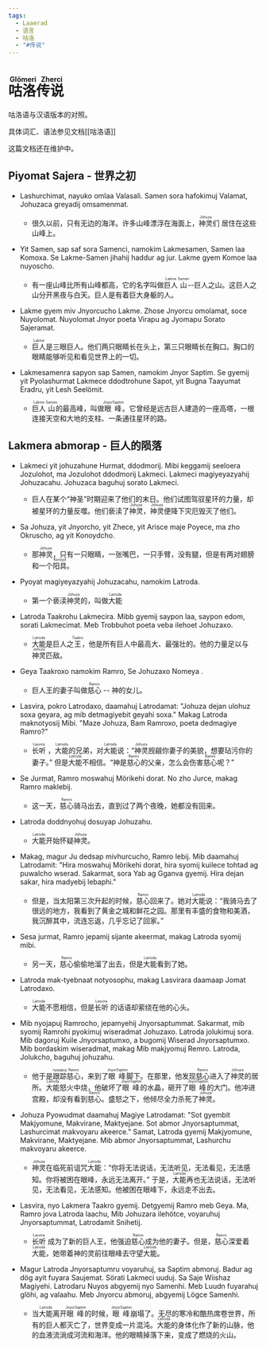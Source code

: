 ```yaml
---
tags:
  - Laaerad
  - 语言
  - 咕洛
  - "#传说"
---
```

# <ruby>咕洛传说<rt>Glömeri Zherci</rt></ruby> 

咕洛语与汉语版本的对照。

具体词汇、语法参见文档[[咕洛语]]

这篇文档还在维护中。
## Piyomat Sajera - 世界之初

- Lashurchimat, nayuko omlaa Valasali. Samen sora hafokimuj Valamat, Johuzaca greyadij omsamenmat.
	- 很久以前，只有无边的海洋。许多山峰漂浮在海面上，<ruby>神灵<rt>Johuza</rt></ruby>们 居住在这些山峰上。

- Yit Samen, sap saf sora Samenci, namokim Lakmesamen, Samen laa Komoxa. Se Lakme-Samen jihahij haddur ag jur. Lakme gyem Komoe laa nuyoscho.
    - 有一座山峰比所有山峰都高，它的名字叫做<ruby>巨人<rt>Lakme</rt>山<rt>Samen</rt></ruby>--巨人之山。这巨人之山分开黑夜与白天。巨人是有着巨大身躯的人。

- Lakme gyem miv Jnyorcucho Lakme. Zhose Jnyorcu omolamat, soce Nuyolomat. Nuyolomat Jnyor poeta Virapu ag Jyomapu Sorato Sajeramat.
    - <ruby>巨人<rt>Lakme</rt></ruby>是三眼巨人。他们两只眼睛长在头上，第三只眼睛长在胸口。胸口的眼睛能够听见和看见世界上的一切。

- Lakmesamenra sapyon sap Samen, namokim Jnyor Saptim. Se gyemij yit Pyolashurmat Lakmece ddodtrohune Sapot, yit Bugna Taayumat Eradru, yit Lesh Seelömit.    
    - <ruby>巨人<rt>Lakme</rt>山<rt>Samen</rt></ruby>的最高峰，叫做<ruby>眼<rt>Jnyor</rt>峰<rt>Saptim</rt></ruby>。它曾经是远古巨人建造的一座高塔，一根连接天空和大地的支柱、一条通往星环的路。

## Lakmera abmorap - 巨人的陨落

- Lakmeci yit johuzahune Hurmat, ddodmorij. Mibi keggamij seeloera Jozulohot, ma Jozulohot ddodmorij Lakmeci. Lakmeci magiyeyazyahij Johuzacahu. Johuzaca baguhuj sorato Lakmeci.
	- 巨人在某个“神圣”时期迎来了他们的末日。他们试图驾驭星环的力量，却被星环的力量反噬。他们亵渎了<ruby>神灵<rt>Johuza</rt></ruby>，<ruby>神灵<rt>Johuza</rt></ruby>便降下灾厄毁灭了他们。

- Sa Johuza, yit Jnyorcho, yit Zhece, yit Arisce maje Poyece, ma zho Okruscho, ag yit Konoydcho.
	- 那<ruby>神灵<rt>Johuza</rt></ruby>，只有一只眼睛，一张嘴巴，一只手臂，没有腿，但是有两对翅膀和一个<ruby>阳具<rt>Konoyd</rt></ruby>。

- Pyoyat magiyeyazyahij Johuzacahu, namokim Latroda. 
	- 第一个亵渎<ruby>神灵<rt>Johuza</rt></ruby>的，叫做<ruby>大能<rt>Latroda</rt></ruby>

- Latroda Taakrohu Lakmecira. Mibb gyemij saypon laa, saypon edom, sorati Lakmecimat.  Meb Trobbuhot poeta veba ilehoet Johuzaxo.
	- <ruby>大能<rt>Latroda</rt></ruby>是巨人之<ruby>王<rt>Taakro</rt></ruby>，他是所有巨人中最高大、最强壮的。他的力量足以与<ruby>神灵<rt>Johuza</rt></ruby>匹敌。

- Geya Taakroxo namokim Ramro, Se Johuzaxo Nomeya .
	- 巨人王的妻子叫做<ruby>慈心<rt>Ramro</rt></ruby> -- 神的女儿。

- Lasvira, pokro Latrodaxo, daamahuj Latrodamat: "Johuza dejan ulohuz soxa geyara, ag mib detmagiyebit geyahi soxa."  Makag Latroda maknotyosij Mibi.  "Maze Johuza, Bam Ramroxo,  poeta dedmagiye Ramro?"
	- <ruby>长听<rt>Lasvira</rt> </ruby>，<ruby>大能<rt>Latroda</rt></ruby>的兄弟，对<ruby>大能<rt>Latroda</rt></ruby>说：“<ruby>神灵<rt>Johuza</rt></ruby>觊觎你妻子的美貌，想要玷污你的妻子。”  但是<ruby>大能<rt>Latroda</rt></ruby>不相信。“神是<ruby>慈心<rt>Ramro</rt></ruby>的父亲，怎么会伤害<ruby>慈心<rt>Ramro</rt></ruby>呢？”

- Se Jurmat, Ramro moswahuj Mörikehi dorat. No zho Jurce, makag Ramro maklebij.
	- 这一天，<ruby>慈心<rt>Ramro</rt></ruby>骑马出去，直到过了两个夜晚，她都没有回来。

- Latroda doddnyohuj dosuyap Johuzahu.
	- <ruby>大能<rt>Latroda</rt></ruby>开始怀疑<ruby>神灵<rt>Johuza</rt></ruby>。

- Makag, magur Ju dedsap mivhurcucho, Ramro lebij.  Mib daamahuj Latrodamit: "Hira moswahuj Mörikehi dorat, hira syomij  kuilece tohtad ag puwalcho wserad.  Sakarmat,  sora Yab ag Gganva gyemij. Hira dejan sakar, hira madyebij lebaphi."
	- 但是，当太阳第三次升起的时候，<ruby>慈心<rt>Ramro</rt></ruby>回来了。她对<ruby>大能<rt>Latroda</rt></ruby>说：“我骑马去了很远的地方，我看到了黄金之城和鲜花之园。那里有丰盛的食物和美酒，我沉醉其中，流连忘返，几乎忘记了回家。”

- Sesa jurmat, Ramro jepamij sijante akeermat, makag Latroda syomij mibi.
	- 另一天，<ruby>慈心<rt>Ramro</rt></ruby>偷偷地溜了出去，但是<ruby>大能<rt>Latroda</rt></ruby>看到了她。

- Latroda mak-tyebnaat notyosophu, makag Lasvirara daamaap Jomat Latrodaxo.
	- <ruby>大能<rt>Latroda</rt></ruby>不愿相信，但是<ruby>长听<rt>Lasvira</rt> </ruby>的话语却萦绕在他的心头。

- Mib nyojapuj Ramrocho, jepamyehij Jnyorsaptummat. Sakarmat, mib syomij Ramrohi pyokimuj wiseradmat Johuzaxo. Latroda jolukimuj sora. Mib dagoruj Kuile Jnyorsaptumxo, a bugomij Wiserad Jnyorsaptumxo. Mib bordaskim wiseradmat, makag Mib makjyomuj Remro.  Latroda, Jolukcho, baguhuj johuzahu.
	- 他于是<ruby>跟踪<rt>nyojapuj</rt></ruby><ruby>慈心<rt>Ramro</rt></ruby>，来到了<ruby>眼<rt>Jnyor</rt>峰<rt>Saptim</rt></ruby>脚下。在那里，他发现<ruby>慈心<rt>Ramro</rt></ruby>进入了<ruby>神灵<rt>Johuza</rt></ruby>的居所。<ruby>大能<rt>Latroda</rt></ruby>怒火中烧，他破坏了<ruby>眼<rt>Jnyor</rt>峰<rt>Saptim</rt></ruby>的水晶，砸开了<ruby>眼<rt>Jnyor</rt>峰<rt>Saptim</rt></ruby>的大门。他冲进宫殿，却没有看到<ruby>慈心<rt>Ramro</rt></ruby>。盛怒之下，他倾尽全力杀死了<ruby>神灵<rt>Johuza</rt></ruby>。

- Johuza Pyowudmat daamahuj Magiye Latrodamat: "Sot gyembit Makjyomune, Makvirane, Maktyejane. Sot abmor Jnyorsaptummat, Lashurcimat makvoyaru akeerce." Samat, Latroda gyemij Makjyomune, Makvirane, Maktyejane. Mib abmor Jnyorsaptummat, Lashurchu makvoyaru akeerce. 
	- <ruby>神灵<rt>Johuza</rt></ruby>在临死前诅咒<ruby>大能<rt>Latroda</rt></ruby>：“你将无法说话，无法听见，无法看见，无法感知。你将被困在眼峰，永远无法离开。”  于是，<ruby>大能<rt>Latroda</rt></ruby>再也无法说话，无法听见，无法看见，无法感知。他被困在眼峰下，永远走不出去。

- Lasvira, nyo Lakmera Taakro gyemij. Detgyemij Ramro meb Geya. Ma, Ramro jova Latroda laachu, Mib Johuzara ilehötce, voyaruhuj Jnyorsaptummat, Latrodamit Snihetij.
	- <ruby>长听<rt>Lasvira</rt> </ruby>成为了新的巨人王，他强迫<ruby>慈心<rt>Ramro</rt></ruby>成为他的妻子。但是，<ruby>慈心<rt>Ramro</rt></ruby>深爱着<ruby>大能<rt>Latroda</rt></ruby>，她带着神的灵前往眼峰去守望<ruby>大能<rt>Latroda</rt></ruby>。

- Magur Latroda Jnyorsaptumru voyaruhuj, sa Saptim abmoruj. Badur ag dög ayit fuyara Saujemat. Sörati Lakmeci uuduj. Sa Saje Wiishaz Magiyehi. Latrodaru Nuyos abgyemij nyo Samenhi. Meb Luudn fuyarahuj glöhi, ag valaahu. Meb Jnyorcu abmoruj, abgyemij Lögce Samenhi.
	- 当<ruby>大能<rt>Latroda</rt></ruby>离开<ruby>眼<rt>Jnyor</rt>峰<rt>Saptim</rt></ruby>的时候，<ruby>眼<rt>Jnyor</rt>峰<rt>Saptim</rt></ruby>崩塌了。无尽的寒冷和酷热席卷世界，所有的巨人都灭亡了，世界变成一片混沌。<ruby>大能<rt>Latroda</rt></ruby>的身体化作了新的山脉，他的血液流淌成河流和海洋。他的眼睛掉落下来，变成了燃烧的火山。

